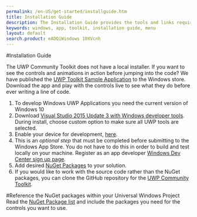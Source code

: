 ```yaml
---
permalink: /en-US/get-started/installguide.htm
title: Installation Guide
description: The Installation Guide provides the tools and links required to install the UWP Toolkit and develop Windows applications
keywords: windows, app, toolkit, installation guide, menu
layout: default
search.product: eADQiWindows 10XVcnh
---
```


#Installation Guide

The UWP Community Toolkit does not have a local installer.  If you want to see the controls and animations in action before jumping into the code?  We have published the [UWP Toolkit Sample Application](https://www.microsoft.com/store/apps/9nblggh4tlcq) to the Windows store.  Download the app and play with the controls live to see what they do before ever writing a line of code. 

1. To develop Windows UWP Applications you need the current version of Windows 10
2. Download [Visual Studio 2015 Update 3 with Windows developer tools](https://developer.microsoft.com/en-us/windows/downloads). During install, choose custom option to make sure all UWP tools are selected. 
3. Enable your device for development, [here](https://msdn.microsoft.com/windows/uwp/get-started/enable-your-device-for-development). 
4. This is an _optional step_ that must be completed before submitting to the Windows App Store.  You do not have to do this in order to build and test locally on your machine. Register as an app developer [Windows Dev Center sign up page](https://msdn.microsoft.com/windows/uwp/get-started/sign-up). 
5. Add desired [NuGet Packages](nugetpackages.md) to your solution.
6. If you would like to work with the source code rather than the NuGet packages, you can clone the GitHub repository for the [UWP Community Toolkit](https://github.com/Microsoft/UWPCommunityToolkit). 

#Reference the NuGet packages within your Universal Windows Project
Read the [NuGet Package list](nugetpackages.md) and include the packages you need for the controls you want to use.

